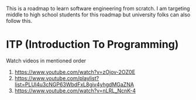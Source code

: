 This is a roadmap to learn software engineering from scratch. I am targeting middle to high school students for this roadmap but university folks can also follow this.

# ITP (Introduction To Programming)

Watch videos in mentioned order

1. https://www.youtube.com/watch?v=zOjov-2OZ0E
2. https://www.youtube.com/playlist?list=PLUl4u3cNGP63WbdFxL8giv4yhgdMGaZNA
3. https://www.youtube.com/watch?v=nLRL_NcnK-4
